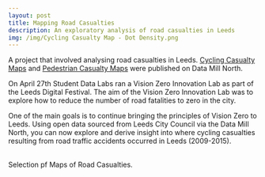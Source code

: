 ```yaml
---
layout: post
title: Mapping Road Casualties
description: An exploratory analysis of road casualties in Leeds
img: /img/Cycling Casualty Map - Dot Density.png
---
```


A project that involved analysing road casualties in Leeds. <a href="https://datamillnorth.org/products/cycling-casualty-map/">Cycling Casualty Maps</a> and <a href="https://datamillnorth.org/products/pedestrian-casualty-map/">Pedestrian Casualty Maps</a> were published on Data Mill North.

On April 27th Student Data Labs ran a Vision Zero Innovation Lab as part of the Leeds Digital Festival. The aim of the Vision Zero Innovation Lab was to explore how to reduce the number of road fatalities to zero in the city.

One of the main goals is to continue bringing the principles of Vision Zero to Leeds. Using open data sourced from Leeds City Council via the Data Mill North, you can now explore and derive insight into where cycling casualties resulting from road traffic accidents occurred in Leeds (2009-2015).

<div class="img_row">
	<img class="col one" src="{{ site.baseurl }}/img/Cycling Casualty Map - Dot Density.png" alt="" title=""/>
	<img class="col two" src="{{ site.baseurl }}/img/Pedestrian Casualty Map - Dot Density.png" alt="" title=""/>
</div>
<div class="col three caption">
	Selection pf Maps of Road Casualties.
</div>

